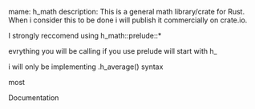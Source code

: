 mame: h_math
description: This is a general math library/crate for Rust. When i consider this to be done i will publish it commercially on crate.io.

I strongly reccomend using h_math::prelude::*

evrything you will be calling if you use prelude will start with h_

i will only be implementing .h_average() syntax

most

Documentation
